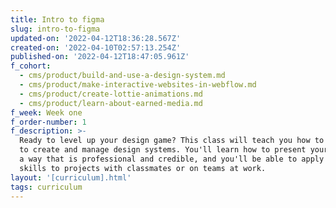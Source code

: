 ```yaml
---
title: Intro to figma
slug: intro-to-figma
updated-on: '2022-04-12T18:36:28.567Z'
created-on: '2022-04-10T02:57:13.254Z'
published-on: '2022-04-12T18:47:05.961Z'
f_cohort:
  - cms/product/build-and-use-a-design-system.md
  - cms/product/make-interactive-websites-in-webflow.md
  - cms/product/create-lottie-animations.md
  - cms/product/learn-about-earned-media.md
f_week: Week one
f_order-number: 1
f_description: >-
  Ready to level up your design game? This class will teach you how to use figma
  to create and manage design systems. You'll learn how to present your work in
  a way that is professional and credible, and you'll be able to apply your new
  skills to projects with classmates or on teams at work.
layout: '[curriculum].html'
tags: curriculum
---
```



